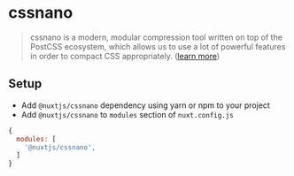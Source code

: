 # cssnano

> cssnano is a modern, modular compression tool written on top of the PostCSS ecosystem, 
> which allows us to use a lot of powerful features in order to compact CSS appropriately. ([learn more](http://cssnano.co))

## Setup
- Add `@nuxtjs/cssnano` dependency using yarn or npm to your project
- Add `@nuxtjs/cssnano` to `modules` section of `nuxt.config.js`
```js
{
  modules: [
    '@nuxtjs/cssnano',
  ]
}
````
